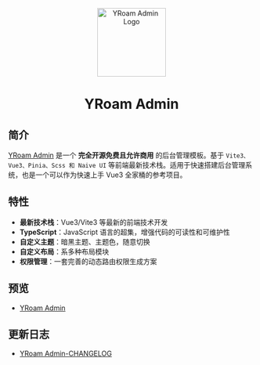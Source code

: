 <div align="center">
	<a href="https://github.com/flingyp/yroam-admin">
		<img alt="YRoam Admin Logo" width="140" src="https://s1.ax1x.com/2022/10/29/x5lPv8.png">
	</a>
	<h1>YRoam Admin</h1>
</div>

## 简介

[YRoam Admin](https://github.com/flingyp/yroam-admin) 是一个 **完全开源免费且允许商用** 的后台管理模板。基于 `Vite3、Vue3、Pinia、Scss 和 Naive UI` 等前端最新技术栈。适用于快速搭建后台管理系统，也是一个可以作为快速上手 Vue3 全家桶的参考项目。

## 特性

- **最新技术栈**：Vue3/Vite3 等最新的前端技术开发
- **TypeScript**：JavaScript 语言的超集，增强代码的可读性和可维护性
- **自定义主题**：暗黑主题、主题色，随意切换
- **自定义布局**：系多种布局模块
- **权限管理**：一套完善的动态路由权限生成方案

## 预览

- [YRoam Admin](https://yyblog.top/yroam-admin)

## 更新日志

- [YRoam Admin-CHANGELOG](https://github.com/flingyp/yroam-admin/blob/main/CHANGELOG.md)
